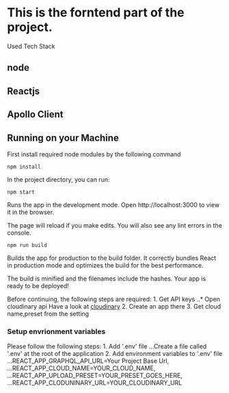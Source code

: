 # This is the forntend part of the project.

Used Tech Stack

## node
## Reactjs
## Apollo Client

## Running on your Machine
First install required node modules by the following command
```
npm install
```
In the project directory, you can run:
```
npm start
```
Runs the app in the development mode.
Open http://localhost:3000 to view it in the browser.

The page will reload if you make edits.
You will also see any lint errors in the console.

```
npm run build
```
Builds the app for production to the build folder.
It correctly bundles React in production mode and optimizes the build for the best performance.

The build is minified and the filenames include the hashes.
Your app is ready to be deployed!

Before continuing, the following steps are required:
    1. Get API keys
        ..* Open cloudinary api
            Have a look at [cloudinary](https://cloudinary.com/documentation/image_upload_api_reference) 
    2. Create an app there
    3. Get cloud name,preset from the setting

### Setup envrionment variables
Please follow the following steps:
    1. Add '.env' file
    ...Create a file called '.env' at the root of the application
    2. Add environment variables to '.env' file
    ...REACT_APP_GRAPHQL_API_URL=Your Project Base Url,
    ...REACT_APP_CLOUD_NAME=YOUR_CLOUD_NAME,
    ...REACT_APP_UPLOAD_PRESET=YOUR_PRESET_GOES_HERE,
    ...REACT_APP_CLODUNINARY_URL=YOUR_CLOUDINARY_URL


